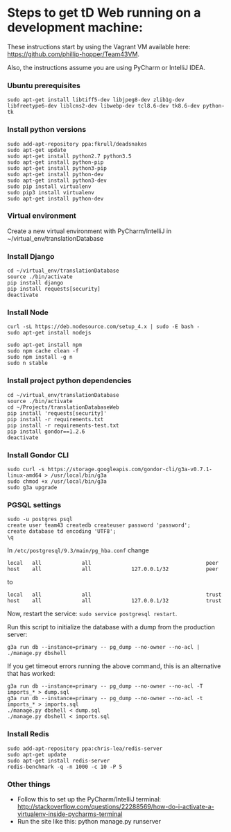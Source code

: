 # Steps to get tD Web running on a development machine:

These instructions start by using the Vagrant VM available here: https://github.com/phillip-hopper/Team43VM.

Also, the instructions assume you are using PyCharm or IntelliJ IDEA.


### Ubuntu prerequisites

    sudo apt-get install libtiff5-dev libjpeg8-dev zlib1g-dev libfreetype6-dev liblcms2-dev libwebp-dev tcl8.6-dev tk8.6-dev python-tk


### Install python versions

    sudo add-apt-repository ppa:fkrull/deadsnakes
    sudo apt-get update
    sudo apt-get install python2.7 python3.5
    sudo apt-get install python-pip
    sudo apt-get install python3-pip
    sudo apt-get install python-dev
    sudo apt-get install python3-dev
    sudo pip install virtualenv
    sudo pip3 install virtualenv
    sudo apt-get install python-dev


### Virtual environment
Create a new virtual environment with PyCharm/IntelliJ in ~/virtual_env/translationDatabase


### Install Django

    cd ~/virtual_env/translationDatabase
    source ./bin/activate
    pip install django
    pip install requests[security]
    deactivate


### Install Node

    curl -sL https://deb.nodesource.com/setup_4.x | sudo -E bash -
    sudo apt-get install nodejs

    sudo apt-get install npm
    sudo npm cache clean -f
    sudo npm install -g n
    sudo n stable


### Install project python dependencies

    cd ~/virtual_env/translationDatabase
    source ./bin/activate
    cd ~/Projects/translationDatabaseWeb
    pip install 'requests[security]'
    pip install -r requirements.txt
    pip install -r requirements-test.txt
    pip install gondor==1.2.6
    deactivate


### Install Gondor CLI

    sudo curl -s https://storage.googleapis.com/gondor-cli/g3a-v0.7.1-linux-amd64 > /usr/local/bin/g3a 
    sudo chmod +x /usr/local/bin/g3a
    sudo g3a upgrade


### PGSQL settings

    sudo -u postgres psql
    create user team43 createdb createuser password 'password';
    create database td encoding 'UTF8';
    \q

In `/etc/postgresql/9.3/main/pg_hba.conf` change 

    local   all             all                                     peer
    host    all             all             127.0.0.1/32            peer

to 

    local   all             all                                     trust
    host    all             all             127.0.0.1/32            trust


Now, restart the service: `sudo service postgresql restart`.

Run this script to initialize the database with a dump from the production server:

    g3a run db --instance=primary -- pg_dump --no-owner --no-acl | ./manage.py dbshell

If you get timeout errors running the above command, this is an alternative that has worked:

    g3a run db --instance=primary -- pg_dump --no-owner --no-acl -T imports_* > dump.sql
    g3a run db --instance=primary -- pg_dump --no-owner --no-acl -t imports_* > imports.sql
    ./manage.py dbshell < dump.sql
    ./manage.py dbshell < imports.sql


### Install Redis

    sudo add-apt-repository ppa:chris-lea/redis-server
    sudo apt-get update
    sudo apt-get install redis-server
    redis-benchmark -q -n 1000 -c 10 -P 5


### Other things

  * Follow this to set up the PyCharm/IntelliJ terminal: http://stackoverflow.com/questions/22288569/how-do-i-activate-a-virtualenv-inside-pycharms-terminal
  * Run the site like this: python manage.py runserver
  